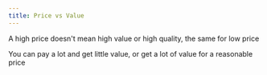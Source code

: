 ```yaml
---
title: Price vs Value
---
```


A high price doesn't mean high value or high quality, the same for low price

You can pay a lot and get little value, or get a lot of value for a reasonable price
